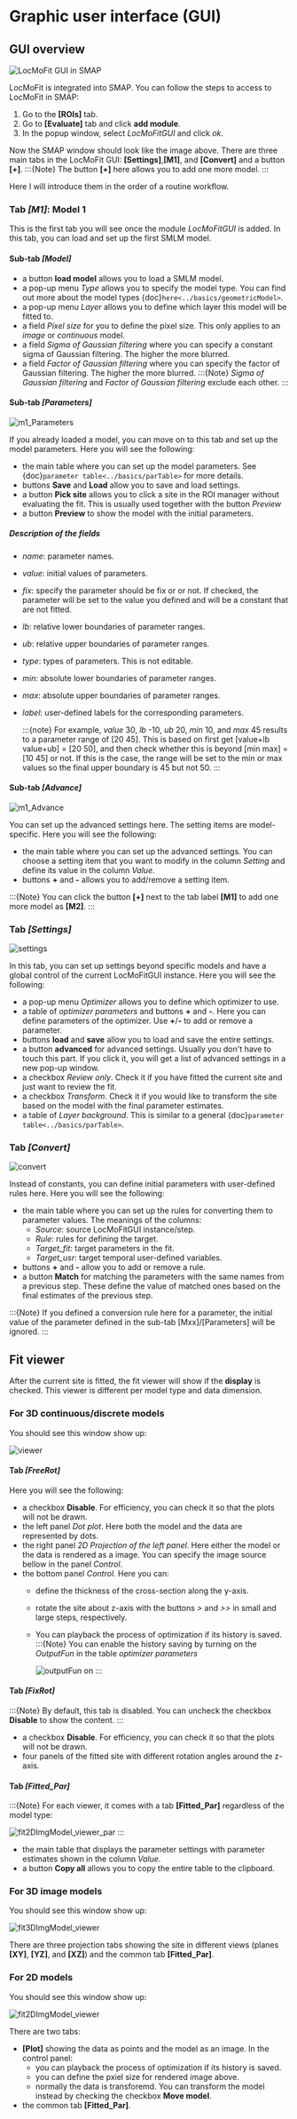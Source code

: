 # Graphic user interface (GUI)
## GUI overview
![LocMoFit GUI in SMAP](../images/SMAP_overview.png)

LocMoFit is integrated into SMAP. You can follow the steps to access to LocMoFit in SMAP:
1. Go to the **[ROIs]** tab.
2. Go to **[Evaluate]** tab and click **add module**.
3. In the popup window, select _LocMoFitGUI_ and click *ok*.

Now the SMAP window should look like the image above.
There are three main tabs in the LocMoFit GUI: **[Settings]**,**[M1]**, and **[Convert]** and a button **[+]**.
:::{Note}
 The button **[+]** here allows you to add one more model.
:::

Here I will introduce them in the order of a routine workflow.

### Tab _[M1]_: Model 1
This is the first tab you will see once the module _LocMoFitGUI_ is added.
In this tab, you can load and set up the first SMLM model.

#### Sub-tab _[Model]_
 * a button **load model** allows you to load a SMLM model.
 * a pop-up menu _Type_ allows you to specify the model type. You can find out more about the model types {doc}`here<../basics/geometricModel>`.
 * a pop-up menu _Layer_ allows you to define which layer this model will be fitted to.
 * a field _Pixel size_ for you to define the pixel size. This only applies to an _image_ or _continuous_ model.
 * a field _Sigma of Gaussian filtering_ where you can specify a constant sigma of Gaussian filtering. The higher the more blurred.
 * a field _Factor of Gaussian filtering_ where you can specify the factor of Gaussian filtering. The higher the more blurred.
:::{Note}
 _Sigma of Gaussian filtering_ and _Factor of Gaussian filtering_ exclude each other.
:::

#### Sub-tab _[Parameters]_
![m1_Parameters](../images/parameters_modelLoaded.png)

If you already loaded a model, you can move on to this tab and set up the model parameters.
Here you will see the following:
 * the main table where you can set up the model parameters. See {doc}`parameter table<../basics/parTable>` for more details.
 * buttons **Save** and **Load** allow you to save and load settings.
 * a button **Pick site** allows you to click a site in the ROI manager without evaluating the fit. This is usually used together with the button _Preview_
 * a button **Preview** to show the model with the initial parameters.
 
##### Description of the fields
* _name_: parameter names.
* _value_: initial values of parameters.
* _fix_: specify the parameter should be fix or or not. If checked, the parameter will be set to the value you defined and will be a constant that are not fitted.
* _lb_: relative lower boundaries of parameter ranges.
* _ub_: relative upper boundaries of parameter ranges.
* _type_: types of parameters. This is not editable.
* _min_: absolute lower boundaries of parameter ranges.
* _max_: absolute upper boundaries of parameter ranges.
* _label_: user-defined labels for the corresponding parameters.

   :::{note}
   For example, _value_ 30, _lb_ -10, _ub_ 20, _min_ 10, and _max_ 45 results to a parameter range of [20 45]. This is based on first get [value+lb value+ub] = [20 50], and then check whether this is beyond [min max] = [10 45] or not. If this is the case, the range will be set to the min or max values so the final upper boundary is 45 but not 50.
   :::
 
#### Sub-tab _[Advance]_
![m1_Advance](../images/m1_Advance.PNG)

You can set up the advanced settings here. The setting items are model-specific.
Here you will see the following:
 * the main table where you can set up the advanced settings. You can choose a setting item that you want to modify in the column _Setting_ and define its value in the column _Value_.
 * buttons **+** and **-** allows you to add/remove a setting item.

:::{Note}
 You can click the button **[+]** next to the tab label **[M1]** to add one more model as **[M2]**.
:::

### Tab _[Settings]_
![settings](../images/LocMoFit_settings.png)

In this tab, you can set up settings beyond specific models and have a global control of the current LocMoFitGUI instance.
Here you will see the following:
 * a pop-up menu _Optimizer_ allows you to define which optimizer to use.
 * a table of _optimizer parameters_ and buttons **+** and **-**. Here you can define parameters of the optimizer. Use **+**/**-** to add or remove a parameter.
 * buttons **load** and **save** allow you to load and save the entire settings.
 * a button **advanced** for advanced settings. Usually you don't have to touch this part. If you click it, you will get a list of advanced settings in a new pop-up window.
 * a checkbox _Review only_. Check it if you have fitted the current site and just want to review the fit.
 * a checkbox _Transform_. Check it if you would like to transform the site based on the model with the final parameter estimates.
 * a table of _Layer background_. This is similar to a general {doc}`parameter table<../basics/parTable>`.

### Tab _[Convert]_
![convert](../images/overview_convert.PNG)

Instead of constants, you can define initial parameters with user-defined rules here.
Here you will see the following:
 * the main table where you can set up the rules for converting them to parameter values. The meanings of the columns:
    * _Source_: source LocMoFitGUI instance/step.
	* _Rule_: rules for defining the target.
	* _Target_fit_: target parameters in the fit.
	* _Target_usr_: target temporal user-defined variables.
 * buttons **+** and **-** allow you to add or remove a rule.
 * a button **Match** for matching the parameters with the same names from a previous step. These define the value of matched ones based on the final estimates of the previous step.
 
:::{Note}
 If you defined a conversion rule here for a parameter, the initial value of the parameter defined in the sub-tab [Mxx]/[Parameters] will be ignored.
:::

## Fit viewer
After the current site is fitted, the fit viewer will show if the **display** is checked.
This viewer is different per model type and data dimension.

### For 3D continuous/discrete models
You should see this window show up:

![viewer](../images/fit3DFunModel_viewer.PNG)

#### Tab _[FreeRot]_
Here you will see the following:
* a checkbox **Disable**. For efficiency, you can check it so that the plots will not be drawn.
* the left panel _Dot plot_. Here both the model and the data are represented by dots.
* the right panel _2D Projection of the left panel_. Here either the model or the data is rendered as a image. You can specify the image source bellow in the panel _Control_.
* the bottom panel _Control_. Here you can:
   * define the thickness of the cross-section along the y-axis.
   * rotate the site about z-axis with the buttons *>* and *>>* in small and large steps, respectively.
   * You can playback the process of optimization if its history is saved.
      :::{Note}
      You can enable the history saving by turning on the _OutputFun_ in the table _optimizer parameters_
	  
	  ![outputFun on](../images/settings_outputFunOn.png)
      :::

#### Tab _[FixRot]_
:::{Note}
By default, this tab is disabled. You can uncheck the checkbox **Disable** to show the content.
:::
* a checkbox **Disable**. For efficiency, you can check it so that the plots will not be drawn.
* four panels of the fitted site with different rotation angles around the z-axis.

#### Tab _[Fitted_Par]_
:::{Note}
For each viewer, it comes with a tab **[Fitted_Par]** regardless of the model type:

![fit2DImgModel_viewer_par](../images/fit2DImgModel_viewer_par.PNG)
:::
* the main table that displays the parameter settings with parameter estimates shown in the column _Value_.
* a button **Copy all** allows you to copy the entire table to the clipboard.

### For 3D image models
You should see this window show up:

![fit3DImgModel_viewer](../images/fit3DImgModel_viewer.PNG)

There are three projection tabs showing the site in different views (planes **[XY]**, **[YZ]**, and **[XZ]**) and the common tab **[Fitted_Par]**.

### For 2D models
You should see this window show up:

![fit2DImgModel_viewer](../images/fit2DImgModel_viewer.PNG)

There are two tabs:
* **[Plot]** showing the data as points and the model as an image. In the control panel:
   * you can playback the process of optimization if its history is saved.
   * you can define the pxiel size for rendered image above.
   * normally the data is transforemd. You can transform the model instead by checking the checkbox **Move model**.
* the common tab **[Fitted_Par]**.